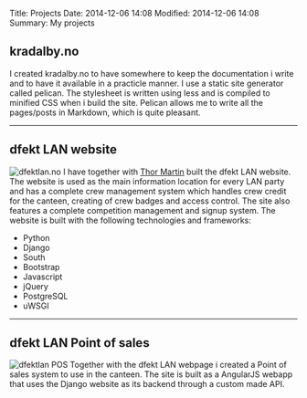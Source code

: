 Title: Projects
Date: 2014-12-06 14:08
Modified: 2014-12-06 14:08
Summary: My projects

<div class="project" markdown="1">

## kradalby.no
I created kradalby.no to have somewhere to keep the documentation i write and to have it available in a practicle manner. I use a static site generator called pelican. The stylesheet is written using less and is compiled to minified CSS when i build the site. Pelican allows me to write all the pages/posts in Markdown, which is quite pleasant.

</div>

* * *

<div class="project" markdown="1">

## dfekt LAN website
![dfektlan.no](/img/dfektlan.png)
I have together with [Thor Martin](https://github.com/thormartin91) built the dfekt LAN website. The website is used as the main information location for every LAN party and has a complete crew management system which handles crew credit for the canteen, creating of crew badges and access control. The site also features a complete competition management and signup system. The website is built with the following technologies and frameworks:

* Python
* Django
* South
* Bootstrap
* Javascript
* jQuery
* PostgreSQL
* uWSGI

</div>

* * *

<div class="project" markdown="1">

## dfekt LAN Point of sales
![dfektlan POS](/img/dfektlanpos.png)
Together with the dfekt LAN webpage i created a Point of sales system to use in the canteen. The site is built as a AngularJS webapp that uses the Django website as its backend through a custom made API.
</div>

<div class="project" markdown="1">

</div>
